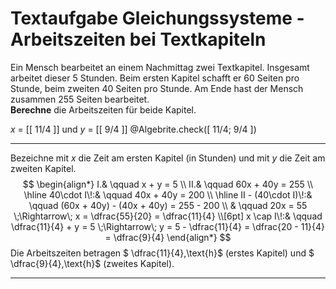 <!--
version:  0.0.1
language: de


@style
main > *:not(:last-child) {
  margin-bottom: 3rem;
}

input {
    text-align: center;
}

.flex-container {
    display: flex;
    flex-wrap: wrap;
    align-items: stretch;
    gap: 20px;
}

.flex-child {
    flex: 1;
    min-width: 350px;
    margin-right: 20px;
}

@media (max-width: 400px) {
    .flex-child {
        flex: 100%;
        margin-right: 0;
    }
}
@end

formula: \carry   \textcolor{red}{\scriptsize #1}
formula: \digit   \rlap{\carry{#1}}\phantom{#2}#2
formula: \permil  \text{‰}

import: https://raw.githubusercontent.com/LiaTemplates/Tikz-Jax/main/README.md

script: https://cdn.jsdelivr.net/gh/LiaTemplates/Tikz-Jax@main/dist/index.js

import: https://raw.githubusercontent.com/liaTemplates/algebrite/master/README.md




tags: Gleichungssysteme, Sachaufgabe, Bruchrechnung, negative Zahlen, mittel, normal, Berechnen

comment: Löse eine Sachaufgabe zu Arbeitszeiten bei Textkapiteln mittels der Gleichungssysteme.

author: Martin Lommatzsch

-->




# Textaufgabe Gleichungssysteme - Arbeitszeiten bei Textkapiteln



Ein Mensch bearbeitet an einem Nachmittag zwei Textkapitel. Insgesamt arbeitet dieser 5 Stunden. Beim ersten Kapitel schafft er 60 Seiten pro Stunde, beim zweiten 40 Seiten pro Stunde. Am Ende hast der Mensch zusammen 255 Seiten bearbeitet.  
**Berechne** die Arbeitszeiten für beide Kapitel.

<!-- data-solution-button="5"-->
$x$ = [[  11/4  ]] und $y$ = [[  9/4  ]]
@Algebrite.check([ 11/4; 9/4 ])
************
Bezeichne mit $x$ die Zeit am ersten Kapitel (in Stunden) und mit $y$ die Zeit am zweiten Kapitel.
$$
\begin{align*}
I.& \qquad x + y = 5 \\
II.& \qquad 60x + 40y = 255 \\ \hline
40\cdot I\!:& \qquad 40x + 40y = 200 \\ \hline
II - (40\cdot I)\!:& \qquad (60x + 40y) - (40x + 40y) = 255 - 200 \\
& \qquad 20x = 55 \;\Rightarrow\; x = \dfrac{55}{20} = \dfrac{11}{4} \\[6pt]
x \cap I\!:& \qquad \dfrac{11}{4} + y = 5 
\;\Rightarrow\; y = 5 - \dfrac{11}{4} 
= \dfrac{20 - 11}{4} 
= \dfrac{9}{4}
\end{align*}
$$
Die Arbeitszeiten betragen $ \dfrac{11}{4}\,\text{h}$ (erstes Kapitel) und $ \dfrac{9}{4}\,\text{h}$ (zweites Kapitel).
************




